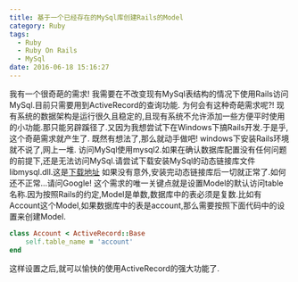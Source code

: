 ```yaml
---
title: 基于一个已经存在的MySql库创建Rails的Model
category: Ruby
tags:
  - Ruby
  - Ruby On Rails
  - MySql
date: 2016-06-18 15:16:27
---
```

我有一个很奇葩的需求!
我需要在不改变现有MySql表结构的情况下使用Rails访问MySql.目前只需要用到ActiveRecord的查询功能.
为何会有这种奇葩需求呢?!
现有系统的数据架构是运行很久且稳定的,且现有系统不允许添加一些方便平时使用的小功能.那只能另辟蹊径了.又因为我想尝试下在Windows下搞Rails开发.于是乎,这个奇葩需求就产生了.
既然有想法了,那么就动手做吧!
windows下安装Rails环境就不说了,网上一堆.
访问MySql使用mysql2.如果在确认数据库配置没有任何问题的前提下,还是无法访问MySql.请尝试下载安装MySql的动态链接库文件libmysql.dll.这是[下载地址](http://www.mysql.com/downloads/connector/c/)
如果没有意外,安装完动态链接库后一切就正常了.如何还不正常...请问Google!
这个需求的唯一关键点就是设置Model的默认访问table名称.因为按照Rails的约定,Model是单数,数据库中的表必须是复数.比如有Account这个Model,如果数据库中的表是account,那么需要按照下面代码中的设置来创建Model.
```ruby
class Account < ActiveRecord::Base
    self.table_name = 'account'
end
```
这样设置之后,就可以愉快的使用ActiveRecord的强大功能了.

